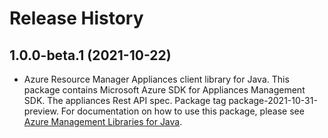 # Release History

## 1.0.0-beta.1 (2021-10-22)

- Azure Resource Manager Appliances client library for Java. This package contains Microsoft Azure SDK for Appliances Management SDK. The appliances Rest API spec. Package tag package-2021-10-31-preview. For documentation on how to use this package, please see [Azure Management Libraries for Java](https://aka.ms/azsdk/java/mgmt).
